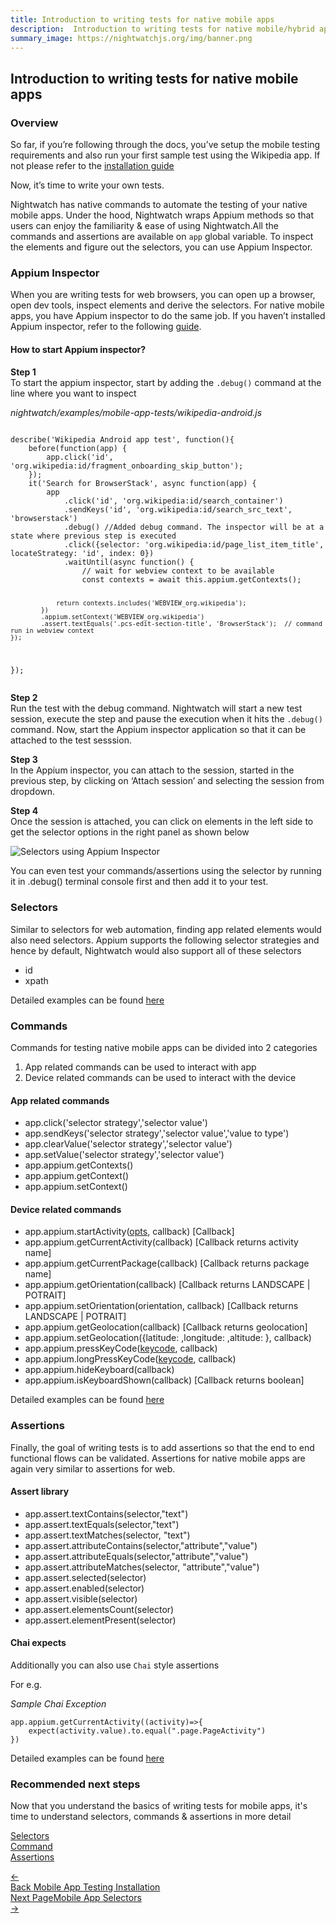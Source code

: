 ```yaml
---
title: Introduction to writing tests for native mobile apps
description:  Introduction to writing tests for native mobile/hybrid apps using Nightwatch
summary_image: https://nightwatchjs.org/img/banner.png
---
```


<div class="page-header"><h2>Introduction to writing tests for native mobile apps</h2></div>

### Overview

So far, if you’re following through the docs, you’ve setup the mobile testing requirements and also run your first sample test using the Wikipedia app. If not please refer to the [installation guide][1]

Now, it’s time to write your own tests.

Nightwatch has native commands to automate the testing of your native mobile apps. Under the hood, Nightwatch wraps Appium methods so that users can enjoy the familiarity & ease of using Nightwatch.All the commands and assertions are available on `app` global variable. To inspect the elements and figure out the selectors, you can use Appium Inspector. 

### Appium Inspector

When you are writing tests for web browsers, you can open up a browser,  open dev tools, inspect elements and derive the selectors. 
For native mobile apps, you have Appium inspector to do the same job. If you haven’t installed Appium inspector, refer to the following [guide][2].

#### How to start Appium inspector?

<b>Step 1</b></br>
To start the appium inspector, start by adding the `.debug()` command at the line where you want to inspect

<div class="sample-test">
<i>nightwatch/examples/mobile-app-tests/wikipedia-android.js</i><pre class="line-numbers"><code class="language-javascript">
describe('Wikipedia Android app test', function(){
    before(function(app) {
        app.click('id', 'org.wikipedia:id/fragment_onboarding_skip_button');
    });
    it('Search for BrowserStack', async function(app) {
        app
            .click('id', 'org.wikipedia:id/search_container')
            .sendKeys('id', 'org.wikipedia:id/search_src_text', 'browserstack')
            .debug() //Added debug command. The inspector will be at a state where previous step is executed
            .click({selector: 'org.wikipedia:id/page_list_item_title', locateStrategy: 'id', index: 0})
            .waitUntil(async function() {
                // wait for webview context to be available
                const contexts = await this.appium.getContexts();

                return contexts.includes('WEBVIEW_org.wikipedia');
            })
            .appium.setContext('WEBVIEW_org.wikipedia')
            .assert.textEquals('.pcs-edit-section-title', 'BrowserStack');  // command run in webview context
    });
});
</code></pre></div>


<b>Step 2</b></br>
Run the test with the debug command. Nightwatch will start a new test session, execute the step and pause the execution when it hits the `.debug()` command. Now, start the Appium inspector application so that it can be attached to the test sesssion.

<b>Step 3</b></br>
In the Appium inspector, you can attach to the session, started in the previous step, by clicking on ‘Attach session’ and selecting the session from dropdown.

<b>Step 4</b></br>
Once the session is attached, you can click on elements in the left side to get the selector options in the right panel as shown below

![Selectors using Appium Inspector][image-1]


You can even test your commands/assertions using the selector by running it in .debug() terminal console first and then add it to your test.

### Selectors

Similar to selectors for web automation, finding app related elements would also need selectors. Appium supports the following selector strategies and hence by default, Nightwatch would also support all of these selectors
- id
- xpath

Detailed examples can be found [here][3]

### Commands

Commands for testing native mobile apps can be divided into 2 categories
1. App related commands can be used to interact with app
2. Device related commands can be used to interact with the device

#### App related commands
- app.click('selector strategy','selector value') 
- app.sendKeys('selector strategy','selector value','value to type')
- app.clearValue('selector strategy','selector value') 
- app.setValue('selector strategy','selector value') 
- app.appium.getContexts() 
- app.appium.getContext()
- app.appium.setContext()

#### Device related commands

- app.appium.startActivity([opts][4], callback)  [Callback]
- app.appium.getCurrentActivity(callback) [Callback returns activity name]
- app.appium.getCurrentPackage(callback)  [Callback returns package name]
- app.appium.getOrientation(callback)   [Callback returns LANDSCAPE | POTRAIT]
- app.appium.setOrientation(orientation, callback)  [Callback returns LANDSCAPE | POTRAIT]
- app.appium.getGeolocation(callback)  [Callback returns geolocation]  
- app.appium.setGeolocation({latitude: ,longitude: ,altitude: }, callback)
- app.appium.pressKeyCode([keycode][5], callback)
- app.appium.longPressKeyCode([keycode][5], callback)
- app.appium.hideKeyboard(callback)
- app.appium.isKeyboardShown(callback)  [Callback returns boolean]

Detailed examples can be found [here][6]

### Assertions

Finally, the goal of writing tests is to add assertions so that the end to end functional flows can be validated. Assertions for native mobile apps are again very similar to assertions for web. 

#### Assert library
- app.assert.textContains(selector,"text")
- app.assert.textEquals(selector,"text")
- app.assert.textMatches(selector, "text")
- app.assert.attributeContains(selector,"attribute","value")
- app.assert.attributeEquals(selector,"attribute","value")
- app.assert.attributeMatches(selector, "attribute","value")
- app.assert.selected(selector)
- app.assert.enabled(selector)
- app.assert.visible(selector)
- app.assert.elementsCount(selector)
- app.assert.elementPresent(selector)

#### Chai expects

Additionally you can also use `Chai` style assertions

For e.g.
<div class="sample-test">
<i>Sample Chai Exception</i><pre class="line-numbers"><code class="language-javascript">app.appium.getCurrentActivity((activity)=>{
    expect(activity.value).to.equal(".page.PageActivity")
})
</code></pre></div>

Detailed examples can be found [here][7] 

### Recommended next steps

Now that you understand the basics of writing tests for mobile apps, it's time to understand selectors, commands & assertions in more detail

[Selectors][3] </br>
[Command][6] </br>
[Assertions][7]

[1]:	/guide/mobile-app-testing/installation.html
[2]:	/guide/mobile-app-testing/installation.html#install-appium-inspector
[3]:  /guide/mobile-app-testing/selectors.html
[4]:  https://appium.io/docs/en/commands/device/activity/start-activity/
[5]:  https://developer.android.com/reference/android/view/KeyEvent
[6]:  /guide/mobile-app-testing/commands.html
[7]:  /guide/mobile-app-testing/assertions.html

[image-1]:  https://user-images.githubusercontent.com/1677755/220278494-7ca02bb0-6944-47bf-b459-92ffdc9ad38c.png


<div class="doc-pagination pt-40">
  <div class="previous">
    <a href="https://nightwatchjs.org/guide/mobile-app-testing/installation.html">
      <span>←</span>
        <div class="d-flex flex-column">
          <span class="smallT">Back</span>
          <span class="bigT">Mobile App Testing Installation</span>
        </div>
    </a>
  </div>
  <div class="doc-pagination justify-content-end pt-40">
  <div class="next">
    <a href="https://nightwatchjs.org/guide/mobile-app-testing/selectors.html">
        <div class="d-flex flex-column"><span class="smallT">Next Page</span><span class="bigT">Mobile App Selectors</span></div>
        <span>→</span>
    </a>
  </div>
</div>
</div>

